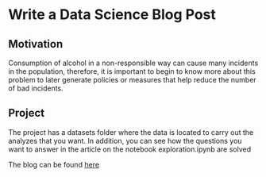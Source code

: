 # Write a Data Science Blog Post

## Motivation

Consumption of alcohol in a non-responsible way can cause many incidents in the population, therefore, it is important to begin to know more about this problem to later generate policies or measures that help reduce the number of bad incidents.

## Project

The project has a datasets folder where the data is located to carry out the analyzes that you want. In addition, you can see how the questions you want to answer in the article on the notebook exploration.ipynb are solved

The blog can be found [here](https://medium.com/@stivenlopezg2/who-is-drunk-and-when-in-ames-iowa-da905105c8ea)
